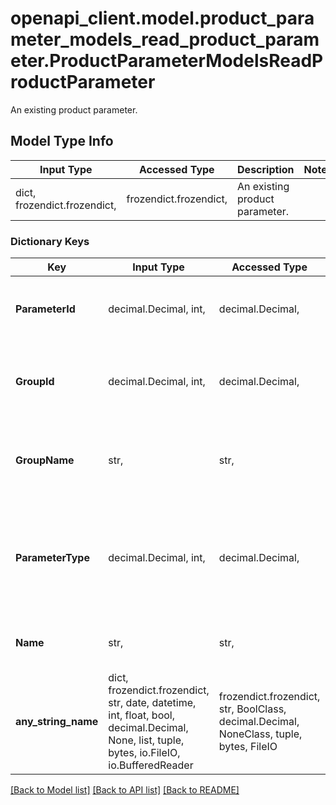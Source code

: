 # openapi_client.model.product_parameter_models_read_product_parameter.ProductParameterModelsReadProductParameter

An existing product parameter.

## Model Type Info
Input Type | Accessed Type | Description | Notes
------------ | ------------- | ------------- | -------------
dict, frozendict.frozendict,  | frozendict.frozendict,  | An existing product parameter. | 

### Dictionary Keys
Key | Input Type | Accessed Type | Description | Notes
------------ | ------------- | ------------- | ------------- | -------------
**ParameterId** | decimal.Decimal, int,  | decimal.Decimal,  | The unique identifier for the parameter. | [optional] value must be a 32 bit integer
**GroupId** | decimal.Decimal, int,  | decimal.Decimal,  | The unique identifier of the group that this parameter belongs to. | [optional] value must be a 32 bit integer
**GroupName** | str,  | str,  | The name of the group that this parameter belongs to. | [optional] 
**ParameterType** | decimal.Decimal, int,  | decimal.Decimal,  | The type of parameter. | [optional] must be one of [1, 2, 3, 4, 5, 6, 7, ] value must be a 32 bit integer
**Name** | str,  | str,  | The non-localized name of the parameter. | [optional] 
**any_string_name** | dict, frozendict.frozendict, str, date, datetime, int, float, bool, decimal.Decimal, None, list, tuple, bytes, io.FileIO, io.BufferedReader | frozendict.frozendict, str, BoolClass, decimal.Decimal, NoneClass, tuple, bytes, FileIO | any string name can be used but the value must be the correct type | [optional]

[[Back to Model list]](../../README.md#documentation-for-models) [[Back to API list]](../../README.md#documentation-for-api-endpoints) [[Back to README]](../../README.md)

